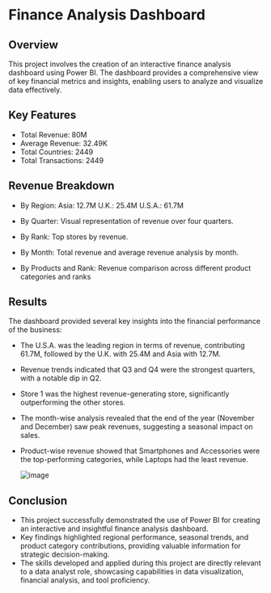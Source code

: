 # Finance Analysis Dashboard
## Overview
This project involves the creation of an interactive finance analysis dashboard using Power BI. The dashboard provides a comprehensive view of key financial metrics and insights, enabling users to analyze and visualize data effectively.

## Key Features
- Total Revenue: 80M
- Average Revenue: 32.49K
- Total Countries: 2449
- Total Transactions: 2449
## Revenue Breakdown
- By Region:
Asia: 12.7M
U.K.: 25.4M
U.S.A.: 61.7M

- By Quarter: Visual representation of revenue over four quarters.
- By Rank: Top stores by revenue.
- By Month: Total revenue and average revenue analysis by month.
- By Products and Rank: Revenue comparison across different product categories and ranks

## Results
The dashboard provided several key insights into the financial performance of the business:
- The U.S.A. was the leading region in terms of revenue, contributing 61.7M, followed by the U.K. with 25.4M and Asia with 12.7M.
- Revenue trends indicated that Q3 and Q4 were the strongest quarters, with a notable dip in Q2.
- Store 1 was the highest revenue-generating store, significantly outperforming the other stores.
- The month-wise analysis revealed that the end of the year (November and December) saw peak revenues, suggesting a seasonal impact on sales.
- Product-wise revenue showed that Smartphones and Accessories were the top-performing categories, while Laptops had the least revenue.

  
  ![image](https://github.com/user-attachments/assets/316d858e-847b-4829-9f57-4917d68371df)


## Conclusion
- This project successfully demonstrated the use of Power BI for creating an interactive and insightful finance analysis dashboard. 
- Key findings highlighted regional performance, seasonal trends, and product category contributions, providing valuable information for strategic decision-making. 
- The skills developed and applied during this project are directly relevant to a data analyst role, showcasing capabilities in data visualization, financial analysis, and tool proficiency.
